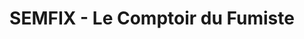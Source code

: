 ---
title: "SEMFIX - Le Comptoir du Fumiste"
url: /torcy/semfix-le-comptoir-du-fumiste/
shop: commerce
---